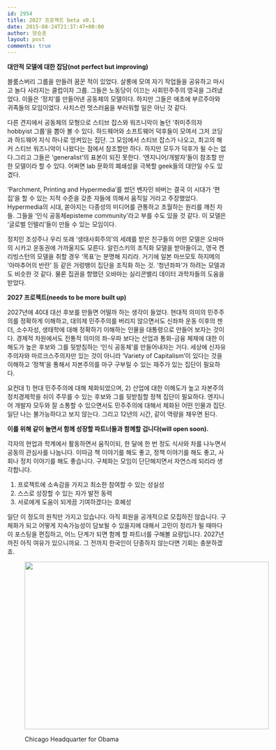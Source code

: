 ```yaml
---
id: 2954
title: 2027 프로젝트 beta v0.1
date: 2015-08-24T21:37:47+00:00
author: 양승훈
layout: post
comments: true
---
```

**대안적 모델에 대한 잡담(not perfect but improving)**

블룸스버리 그룹을 만들려 꿈꾼 적이 있었다. 살롱에 모여 자기 작업들을 공유하고 마시고 놀다 사라지는 클럽이자 그룹. 그들은 노동당이 이끄는 사회민주주의 영국을 그려냈었다. 이들은 &#8216;정치&#8217;를 만들어낸 공동체의 모델이다. 하지만 그들은 애초에 부르주아와 귀족들의 모임이었다. 사치스런 멋스러움을 부러워할 일은 아닌 것 같다.

다른 견지에서 공동체의 모형으로 스티브 잡스와 워즈니악이 놀던 &#8216;취미주의자hobbyist 그룹&#8217;을 뽑아 볼 수 있다. 하드웨어와 소프트웨어 덕후들이 모여서 그저 코딩과 하드웨어 지식 하나로 엉켜있는 집단. 그 모임에서 스티브 잡스가 나오고, 최고의 해커 스티브 워즈니악이 나왔다는 점에서 참조할만 하다. 하지만 모두가 덕후가 될 수는 없다.그리고 그들은 &#8216;generalist&#8217;의 표본이 되진 못한다. &#8216;엔지니어/개발자&#8217;들이 참조할 만한 모델이라 할 수 있다. 어쩌면 lab 문화의 폐쇄성을 극복할 geek들의 대안일 수도 있겠다.

&#8216;Parchment, Printing and Hypermedia&#8217;를 썼던 벤자민 바버는 결국 이 시대가 &#8216;편집&#8217;을 할 수 있는 지적 수준을 갖춘 자들에 의해서 움직일 거라고 주장했었다. Hypermedia의 시대, 쏟아지는 다종성의 미디어를 관통하고 초월하는 원리를 깨친 자들. 그들을 &#8216;인식 공동체episteme community&#8217;라고 부를 수도 있을 것 같다. 이 모델은 &#8216;글로벌 인텔리&#8217;들이 만들 수 있는 모임이다.

정치인 조성주나 우리 또래 &#8216;생태사회주의&#8217;의 세례를 받은 친구들의 어떤 모델은 오바마의 시카고 운동권에 가까울지도 모른다. 알린스키의 조직화 모델을 받아들이고, 영국 켄 리빙스턴의 모델을 취할 경우 &#8216;목표&#8217;는 분명해 지리라. 거기에 일본 마쓰모토 하지메의 &#8216;아마추어의 반란&#8217; 등 같은 거렁뱅이 집단을 조직화 하는 것. &#8216;청년좌파&#8217;가 하려는 모델과도 비슷한 것 같다. 물론 집권을 향했던 오바마는 실리콘밸리 데이터 과학자들의 도움을 받았다.

**2027 프로젝트(needs to be more built up)**

2027년에 40대 대선 후보를 만들면 어떨까 하는 생각이 들었다. 현대적 의미의 민주주의를 정확하게 이해하고, 대의제 민주주의를 버리지 않으면서도 신좌파 운동 이후의 젠더, 소수자성, 생태학에 대해 정확하기 이해하는 인물을 대통령으로 만들어 보자는 것이다. 경제적 차원에서도 전통적 의미의 좌-우파 보다는 산업과 통화-금융 체제에 대한 이해도가 높은 후보와 그를 뒷받침하는 &#8216;인식 공동체&#8217;를 만들어내자는 거다. 세상에 신자유주의자와 마르크스주의자만 있는 것이 아니라 &#8216;Variety of Capitalism&#8217;이 있다는 것을 이해하고 &#8216;정책&#8217;을 통해서 자본주의를 마구 구부릴 수 있는 재주가 있는 집단이 필요하다.

요컨대 1) 현대 민주주의에 대해 체화되었으며, 2) 산업에 대한 이해도가 높고 자본주의 정치경제학을 쉬이 주무를 수 있는 후보와 그를 뒷받침할 정책 집단이 필요하다. 엔지니어 개발자 모두와 잘 소통할 수 있으면서도 민주주의에 대해서 체화된 어떤 인물과 집단. 일단 나는 불가능하다고 보지 않는다. 그리고 12년의 시간, 같이 역량을 채우면 된다.

**이를 위해 같이 놀면서 함께 성장할 파트너들과 함께할 겁니다(will open soon).**

각자의 현업과 학계에서 활동하면서 움직이되, 한 달에 한 번 정도 식사와 차를 나누면서 공동의 관심사를 나눕니다. 이따금 책 이야기를 해도 좋고, 정책 이야기를 해도 좋고, 사회나 정치 이야기를 해도 좋습니다. 구체화는 모임이 단단해지면서 자연스레 되리라 생각합니다.

  1. 프로젝트에 소속감을 가지고 최소한 참여할 수 있는 성실성
  2. 스스로 성장할 수 있는 자가 발전 동력
  3. 서로에게 도움이 되게끔 기여하겠다는 호혜성

일단 이 정도의 원칙만 가지고 있습니다. 아직 회원을 공개적으로 모집하진 않습니다. 구체화가 되고 어떻게 지속가능성이 담보될 수 있을지에 대해서 고민이 정리가 될 때마다 이 포스팅을 편집하고, 어느 단계가 되면 함께 할 파트너를 구해볼 요량입니다. 2027년까진 아직 여유가 있으니까요. 그 전까지 한국인이 단종하지 않는다면 기회는 충분하겠죠.<figure style="width: 560px" class="wp-caption aligncenter">

<img src="http://images.nymag.com/news/features/obama120604_3_560.jpg" alt="" width="560" height="385" /><figcaption class="wp-caption-text">Chicago Headquarter for Obama</figcaption></figure>